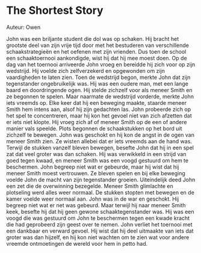 # The Shortest Story
Auteur: Owen

John was een briljante student die dol was op schaken. Hij bracht het grootste deel van zijn vrije tijd door met het bestuderen van verschillende schaakstrategieën en het oefenen met zijn vrienden. Dus toen de school een schaaktoernooi aankondigde, wist hij dat hij mee moest doen.
Op de dag van het toernooi arriveerde John vroeg en bereidde hij zich voor op zijn wedstrijd. Hij voelde zich zelfverzekerd en opgewonden om zijn vaardigheden te laten zien.
Toen de wedstrijd begon, merkte John dat zijn tegenstander ongebruikelijk was. Hij was een oudere man, met een lange baard en doordringende ogen. Hij stelde zichzelf voor als meneer Smith en ze begonnen te spelen.
Maar naarmate de wedstrijd vorderde, merkte John iets vreemds op. Elke keer dat hij een beweging maakte, staarde meneer Smith hem intens aan, alsof hij zijn gedachten las.
John probeerde zich op het spel te concentreren, maar hij kon het gevoel niet van zich afzetten dat er iets niet klopte. Hij vroeg zich af of meneer Smith op de een of andere manier vals speelde.
Plots begonnen de schaakstukken op het bord uit zichzelf te bewegen. John was geschokt en hij kon de angst in de ogen van meneer Smith zien. Ze wisten allebei dat er iets vreemds aan de hand was.
Terwijl de stukken vanzelf bleven bewegen, besefte John dat hij in een spel zat dat veel groter was dan schaken. Hij was verwikkeld in een strijd van goed tegen kwaad, en meneer Smith was een voogd gestuurd om hem te beschermen.
John begreep niet wat er gebeurde, maar hij wist dat hij meneer Smith moest vertrouwen. Ze bleven spelen en bij elke beweging voelde John de macht van zijn tegenstander groeien.
Uiteindelijk deed John een zet die de overwinning bezegelde. Meneer Smith glimlachte en plotseling werd alles weer normaal. De stukken stopten met bewegen en de kamer voelde weer normaal aan.
John was in de war en geschokt. Hij begreep niet wat er net was gebeurd. Maar terwijl hij naar meneer Smith keek, besefte hij dat hij geen gewone schaaktegenstander was. Hij was een voogd die was gestuurd om John te beschermen tegen een kwade kracht die had geprobeerd zijn geest over te nemen.
John verliet het toernooi met een dankbaar en verward gevoel. Hij wist dat hij deel uitmaakte van iets dat groter was dan hijzelf, en hij kon niet wachten om te zien wat voor andere vreemde ontmoetingen de wereld voor hem in petto had.
